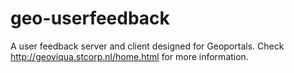 geo-userfeedback
================

A user feedback server and client designed for Geoportals.
Check http://geoviqua.stcorp.nl/home.html for more information.
